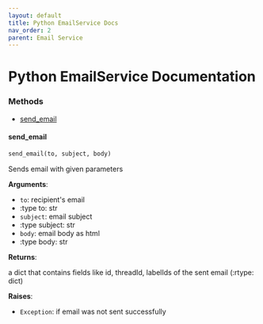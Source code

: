 ```yaml
---
layout: default
title: Python EmailService Docs
nav_order: 2
parent: Email Service
---
```


# Python EmailService Documentation

### Methods
* [send\_email](#interfaces.email_service.IEmailService.send_email)

<a name="interfaces.email_service.IEmailService.send_email"></a>
#### send\_email

```python
send_email(to, subject, body)
```

Sends email with given parameters

**Arguments**:

- `to`: recipient's email
- :type to: str
- `subject`: email subject
- :type subject: str
- `body`: email body as html
- :type body: str

**Returns**:

a dict that contains fields like id, threadId, labelIds
of the sent email (:rtype: dict)

**Raises**:

- `Exception`: if email was not sent successfully